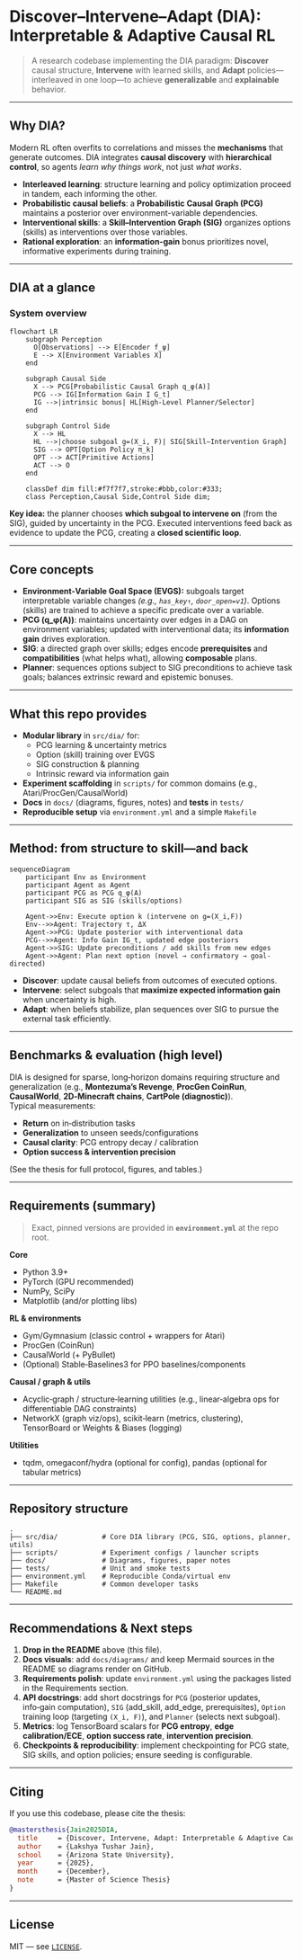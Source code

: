 
# Discover–Intervene–Adapt (DIA): Interpretable & Adaptive Causal RL

> A research codebase implementing the DIA paradigm: **Discover** causal structure, **Intervene** with learned skills, and **Adapt** policies—interleaved in one loop—to achieve **generalizable** and **explainable** behavior.

---

## Why DIA?

Modern RL often overfits to correlations and misses the **mechanisms** that generate outcomes. DIA integrates **causal discovery** with **hierarchical control**, so agents *learn why things work*, not just *what works*.

- **Interleaved learning**: structure learning and policy optimization proceed in tandem, each informing the other.
- **Probabilistic causal beliefs**: a **Probabilistic Causal Graph (PCG)** maintains a posterior over environment-variable dependencies.
- **Interventional skills**: a **Skill–Intervention Graph (SIG)** organizes options (skills) as interventions over those variables.
- **Rational exploration**: an **information-gain** bonus prioritizes novel, informative experiments during training.

---

## DIA at a glance

### System overview

```mermaid
flowchart LR
    subgraph Perception
      O[Observations] --> E[Encoder f_ψ]
      E --> X[Environment Variables X]
    end

    subgraph Causal Side
      X --> PCG[Probabilistic Causal Graph q_φ(A)]
      PCG --> IG[Information Gain I G_t]
      IG -->|intrinsic bonus| HL[High-Level Planner/Selector]
    end

    subgraph Control Side
      X --> HL
      HL -->|choose subgoal g=(X_i, F)| SIG[Skill–Intervention Graph]
      SIG --> OPT[Option Policy π_k]
      OPT --> ACT[Primitive Actions]
      ACT --> O
    end

    classDef dim fill:#f7f7f7,stroke:#bbb,color:#333;
    class Perception,Causal Side,Control Side dim;
```

**Key idea:** the planner chooses **which subgoal to intervene on** (from the SIG), guided by uncertainty in the PCG. Executed interventions feed back as evidence to update the PCG, creating a **closed scientific loop**.

---

## Core concepts

- **Environment‑Variable Goal Space (EVGS):** subgoals target interpretable variable changes *(e.g., `has_key↑`, `door_open=v1`)*. Options (skills) are trained to achieve a specific predicate over a variable.
- **PCG (q_φ(A))**: maintains uncertainty over edges in a DAG on environment variables; updated with interventional data; its **information gain** drives exploration.
- **SIG**: a directed graph over skills; edges encode **prerequisites** and **compatibilities** (what helps what), allowing **composable** plans.
- **Planner**: sequences options subject to SIG preconditions to achieve task goals; balances extrinsic reward and epistemic bonuses.

---

## What this repo provides

- **Modular library** in `src/dia/` for:
  - PCG learning & uncertainty metrics
  - Option (skill) training over EVGS
  - SIG construction & planning
  - Intrinsic reward via information gain
- **Experiment scaffolding** in `scripts/` for common domains (e.g., Atari/ProcGen/CausalWorld)  
- **Docs** in `docs/` (diagrams, figures, notes) and **tests** in `tests/`
- **Reproducible setup** via `environment.yml` and a simple `Makefile`  

---

## Method: from structure to skill—and back

```mermaid
sequenceDiagram
    participant Env as Environment
    participant Agent as Agent
    participant PCG as PCG q_φ(A)
    participant SIG as SIG (skills/options)

    Agent->>Env: Execute option k (intervene on g=(X_i,F))
    Env-->>Agent: Trajectory τ, ΔX
    Agent->>PCG: Update posterior with interventional data
    PCG-->>Agent: Info Gain IG_t, updated edge posteriors
    Agent->>SIG: Update preconditions / add skills from new edges
    Agent->>Agent: Plan next option (novel → confirmatory → goal-directed)
```

- **Discover**: update causal beliefs from outcomes of executed options.  
- **Intervene**: select subgoals that **maximize expected information gain** when uncertainty is high.  
- **Adapt**: when beliefs stabilize, plan sequences over SIG to pursue the external task efficiently.

---

## Benchmarks & evaluation (high level)

DIA is designed for sparse, long‑horizon domains requiring structure and generalization (e.g., **Montezuma’s Revenge**, **ProcGen CoinRun**, **CausalWorld**, **2D‑Minecraft chains**, **CartPole (diagnostic)**).  
Typical measurements:
- **Return** on in‑distribution tasks
- **Generalization** to unseen seeds/configurations
- **Causal clarity**: PCG entropy decay / calibration
- **Option success & intervention precision**

(See the thesis for full protocol, figures, and tables.)

---

## Requirements (summary)

> Exact, pinned versions are provided in **`environment.yml`** at the repo root.

**Core**
- Python 3.9+  
- PyTorch (GPU recommended)  
- NumPy, SciPy  
- Matplotlib (and/or plotting libs)

**RL & environments**
- Gym/Gymnasium (classic control + wrappers for Atari)  
- ProcGen (CoinRun)  
- CausalWorld (+ PyBullet)  
- (Optional) Stable‑Baselines3 for PPO baselines/components

**Causal / graph & utils**
- Acyclic‑graph / structure‑learning utilities (e.g., linear‑algebra ops for differentiable DAG constraints)
- NetworkX (graph viz/ops), scikit‑learn (metrics, clustering), TensorBoard or Weights & Biases (logging)

**Utilities**
- tqdm, omegaconf/hydra (optional for config), pandas (optional for tabular metrics)

---

## Repository structure

```
.
├── src/dia/           # Core DIA library (PCG, SIG, options, planner, utils)
├── scripts/           # Experiment configs / launcher scripts
├── docs/              # Diagrams, figures, paper notes
├── tests/             # Unit and smoke tests
├── environment.yml    # Reproducible Conda/virtual env
├── Makefile           # Common developer tasks
└── README.md
```

---

## Recommendations & Next steps

1. **Drop in the README** above (this file).  
2. **Docs visuals**: add `docs/diagrams/` and keep Mermaid sources in the README so diagrams render on GitHub.  
3. **Requirements polish**: update `environment.yml` using the packages listed in the Requirements section.  
4. **API docstrings**: add short docstrings for `PCG` (posterior updates, info‑gain computation), `SIG` (add_skill, add_edge, prerequisites), `Option` training loop (targeting `(X_i, F)`), and `Planner` (selects next subgoal).  
5. **Metrics**: log TensorBoard scalars for **PCG entropy**, **edge calibration/ECE**, **option success rate**, **intervention precision**.  
6. **Checkpoints & reproducibility**: implement checkpointing for PCG state, SIG skills, and option policies; ensure seeding is configurable.

---

## Citing

If you use this codebase, please cite the thesis:

```bibtex
@mastersthesis{Jain2025DIA,
  title     = {Discover, Intervene, Adapt: Interpretable & Adaptive Causal RL via Interleaved Discovery and Structured Interventions},
  author    = {Lakshya Tushar Jain},
  school    = {Arizona State University},
  year      = {2025},
  month     = {December},
  note      = {Master of Science Thesis}
}
```

---

## License

MIT — see [`LICENSE`](./LICENSE).
```

